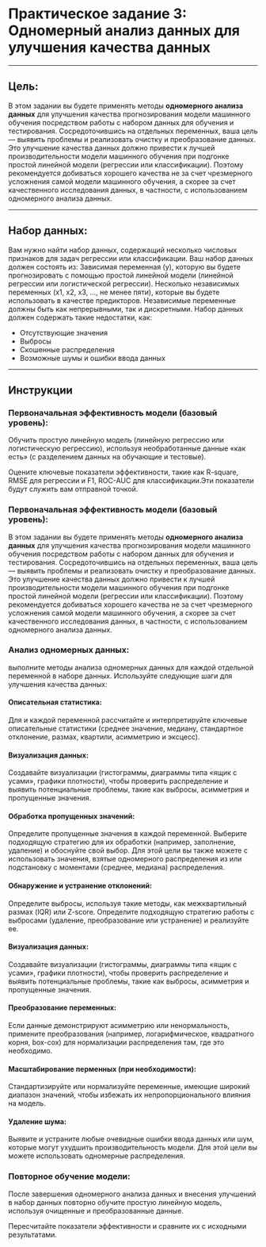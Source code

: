 # Практическое задание 3: Одномерный анализ данных для улучшения качества данных
***********
## Цель:
В этом задании вы будете применять методы **одномерного анализа данных** для  улучшения  качества  прогнозирования  модели  машинного  обучения посредством  работы  с  набором  данных  для  обучения  и  тестирования. Сосредоточившись  на  отдельных  переменных,  ваша цель  — выявить проблемы и реализовать очистку и преобразование данных. Это улучшение качества  данных  должно  привести  к  лучшей  производительности  модели машинного обучения при подгонке простой линейной модели (регрессии или классификации). Поэтому рекомендуется добиваться хорошего качества не за счет чрезмерного усложнения самой модели машинного обучения, а скорее за счет  качественного  исследования  данных,  в  частности,  с  использованием одномерного анализа данных.
***********
## Набор данных:
Вам нужно найти набор данных, содержащий несколько числовых признаков для задач регрессии или классификации. Ваш набор данных должен состоять из:
Зависимая переменная (y), которую вы будете прогнозировать с помощью простой линейной модели (линейной регрессии или логистической регрессии). Несколько независимых переменных (x1, x2, x3, ..., не менее пяти), которые вы будете использовать в качестве предикторов. Независимые переменные должны быть как непрерывными, так и дискретными.
Набор данных должен содержать такие недостатки, как:
- Отсутствующие значения
- Выбросы
- Скошенные распределения
- Возможные шумы и ошибки ввода данных

***********
## Инструкции
### Первоначальная эффективность модели (базовый уровень):

Обучить простую линейную модель (линейную регрессию или логистическую регрессию),  используя необработанные  данные «как  есть»  (с разделением данных на обучающие и тестовые).

Оцените ключевые показатели эффективности, такие как R-square, RMSE для регрессии и F1, ROC-AUC для классификации.Эти показатели будут служить вам отправной точкой.

### Первоначальная эффективность модели (базовый уровень):
В этом задании вы будете применять методы **одномерного анализа данных** для  улучшения  качества  прогнозирования  модели  машинного  обучения посредством  работы  с  набором  данных  для  обучения  и  тестирования. Сосредоточившись  на  отдельных  переменных,  ваша цель  — выявить проблемы и реализовать очистку и преобразование данных. Это улучшение качества  данных  должно  привести  к  лучшей  производительности  модели машинного обучения при подгонке простой линейной модели (регрессии или классификации). Поэтому рекомендуется добиваться хорошего качества не за счет чрезмерного усложнения самой модели машинного обучения, а скорее за счет  качественного  исследования  данных,  в  частности,  с  использованием одномерного анализа данных.

### Анализ  одномерных  данных:
выполните  методы  анализа  одномерных данных для каждой отдельной переменной в наборе данных. Используйте следующие шаги для улучшения качества данных:

#### Описательная статистика:
Для и каждой переменной рассчитайте и интерпретируйте ключевые описательные статистики (среднее значение, медиану, стандартное отклонение, размах, квартили, асимметрию и эксцесс).

#### Визуализация данных:
Создавайте визуализации (гистограммы, диаграммы типа «ящик с усами», графики плотности), чтобы проверить распределение и выявить потенциальные проблемы, такие как выбросы, асимметрия и пропущенные значения.

#### Обработка пропущенных значений:
Определите пропущенные значения в каждой переменной. Выберите подходящую стратегию для их обработки (например, заполнение, удаление) и обоснуйте свой выбор. Для этой цели вы также можете с использовать значения, взятые одномерного распределения из или подстановку с моментами (среднее, медиана) распределения.

#### Обнаружение и устранение отклонений:
Определите выбросы, используя такие методы, как межквартильный размах (IQR) или Z-score. Определите подходящую стратегию работы с выбросами (удаление, преобразование или устранение) и реализуйте ее.

#### Визуализация данных:
Создавайте визуализации (гистограммы, диаграммы типа «ящик с усами», графики плотности), чтобы проверить распределение и выявить потенциальные проблемы, такие как выбросы, асимметрия и пропущенные значения.

#### Преобразование переменных:
Если данные демонстрируют асимметрию или ненормальность, примените преобразования (например, логарифмическое, квадратного корня, box-cox) для нормализации распределения там, где это необходимо.

#### Масштабирование перменных (при необходимости):
Стандартизируйте  или  нормализуйте  переменные,  имеющие широкий диапазон  значений,  чтобы  избежать  их  непропорционального  влияния  на модель.

#### Удаление шума:
Выявите  и  устраните  любые  очевидные  ошибки  ввода  данных  или  шум, которые могут ухудшить производительность  модели.  Для  этой  цели  вы можете использовать одномерные распределения.

### Повторное обучение модели:

После завершения одномерного анализа данных и внесения улучшений в набор данных повторно обучите простую линейную модель, используя очищенные и преобразованные данные.

Пересчитайте показатели эффективности и сравните их с исходными результатами.





